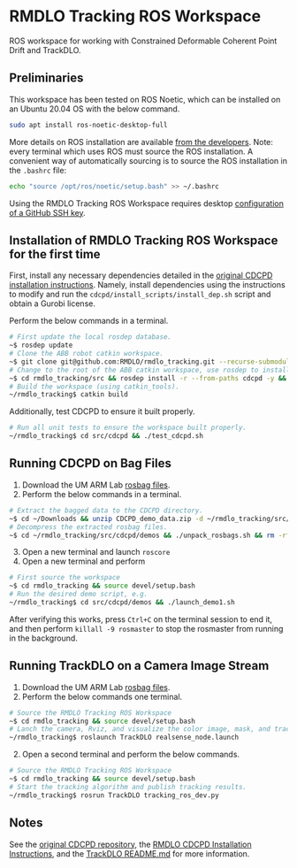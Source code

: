 # RMDLO Tracking ROS Workspace

ROS workspace for working with Constrained Deformable Coherent Point Drift and TrackDLO.

## Preliminaries

This workspace has been tested on ROS Noetic, which can be installed on an Ubuntu 20.04 OS with the below command. 

```bash
sudo apt install ros-noetic-desktop-full
```

More details on ROS installation are available [from the developers](http://wiki.ros.org/melodic/Installation/Ubuntu). Note: every terminal which uses ROS must source the ROS installation. A convenient way of automatically sourcing is to source the ROS installation in the `.bashrc` file:

```bash
echo "source /opt/ros/noetic/setup.bash" >> ~/.bashrc
```

Using the RMDLO Tracking ROS Workspace requires desktop [configuration of a GitHub SSH key](https://docs.github.com/en/authentication/connecting-to-github-with-ssh/adding-a-new-ssh-key-to-your-github-account).

## Installation of RMDLO Tracking ROS Workspace for the first time

First, install any necessary dependencies detailed in the [original CDCPD installation instructions](https://github.com/RMDLO/cdcpd). Namely, install dependencies using the instructions to modify and run the `cdcpd/install_scripts/install_dep.sh` script and obtain a Gurobi license.

Perform the below commands in a terminal.
```bash
# First update the local rosdep database.
~$ rosdep update
# Clone the ABB robot catkin workspace.
~$ git clone git@github.com:RMDLO/rmdlo_tracking.git --recurse-submodules
# Change to the root of the ABB catkin workspace, use rosdep to install missing dependencies.
~$ cd rmdlo_tracking/src && rosdep install -r --from-paths cdcpd -y && cd ..
# Build the workspace (using catkin_tools).
~/rmdlo_tracking$ catkin build
```

Additionally, test CDCPD to ensure it built properly.
```bash
# Run all unit tests to ensure the workspace built properly.
~/rmdlo_tracking$ cd src/cdcpd && ./test_cdcpd.sh
```

## Running CDCPD on Bag Files

1. Download the UM ARM Lab [rosbag files](https://www.dropbox.com/sh/4nsnxu4a2cxm8ko/AAC0-FsuWTHUB8FWrvp5BqR0a?dl=0).
2. Perform the below commands in a terminal.
```bash
# Extract the bagged data to the CDCPD directory.
~$ cd ~/Downloads && unzip CDCPD_demo_data.zip -d ~/rmdlo_tracking/src/cdcpd/demos/ && rm ~/Downloads/CDCPD_demo_data.zip && cd ..
# Decompress the extracted rosbag files.
~$ cd ~/rmdlo_tracking/src/cdcpd/demos && ./unpack_rosbags.sh && rm -rf rosbags_compressed
```
3. Open a new terminal and launch
`roscore`
4. Open a new terminal and perform
```bash
# First source the workspace
~$ cd rmdlo_tracking && source devel/setup.bash
# Run the desired demo script, e.g.
~/rmdlo_tracking$ cd src/cdcpd/demos && ./launch_demo1.sh
```

After verifying this works, press `Ctrl+C` on the terminal session to end it, and then perform `killall -9 rosmaster` to stop the rosmaster from running in the background.

## Running TrackDLO on a Camera Image Stream

1. Download the UM ARM Lab [rosbag files](https://www.dropbox.com/sh/4nsnxu4a2cxm8ko/AAC0-FsuWTHUB8FWrvp5BqR0a?dl=0).
2. Perform the below commands one terminal.
```bash
# Source the RMDLO Tracking ROS Workspace
~$ cd rmdlo_tracking && source devel/setup.bash
# Lanch the camera, Rviz, and visualize the color image, mask, and tracking result (in 2D and 3D)
~/rmdlo_tracking$ roslaunch TrackDLO realsense_node.launch
```
2. Open a second terminal and perform the below commands.
```bash
# Source the RMDLO Tracking ROS Workspace
~$ cd rmdlo_tracking && source devel/setup.bash
# Start the tracking algorithm and publish tracking results.
~/rmdlo_tracking$ rosrun TrackDLO tracking_ros_dev.py
```

## Notes

See the [original CDCPD repository](https://github.com/RMDLO/cdcpd), the [RMDLO CDCPD Installation Instructions](https://docs.google.com/document/d/1_r08YOtW4ldJITyKw-FgV_Jnz4U9KekI3ymMCv4ImIs/edit?usp=sharing), and the [TrackDLO README.md](https://github.com/RMDLO/TrackDLO) for more information.

